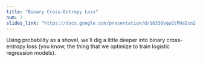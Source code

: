 ```yaml
---
title: "Binary Cross-Entropy Loss"
num: 7
slides_link: "https://docs.google.com/presentation/d/18330vquGtPHaDcn2-SnfxuO9p0SSECeufJhqgqY1vbI/"
---
```


Using probability as a shovel, we'll dig a little deeper into binary cross-entropy loss (you know, the thing that we optimize to train logistic regression models).
